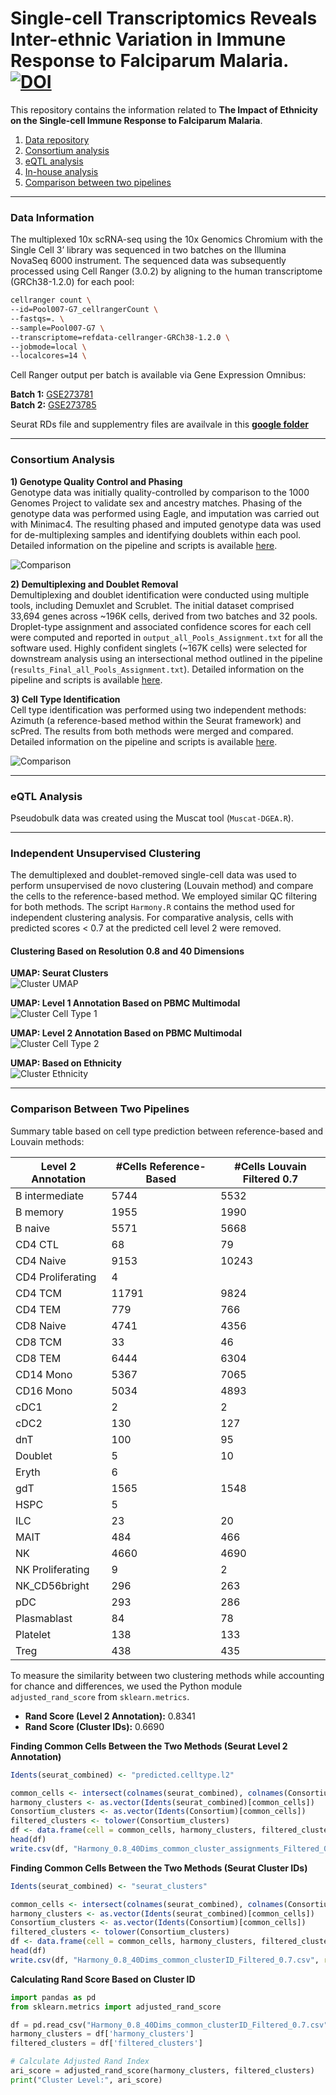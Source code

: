 # Single-cell Transcriptomics Reveals Inter-ethnic Variation in Immune Response to Falciparum Malaria. [![DOI](https://zenodo.org/badge/DOI/10.5281/zenodo.14284664.svg)](https://doi.org/10.5281/zenodo.14284664)


This repository contains the information related to **The Impact of Ethnicity on the Single-cell Immune Response to Falciparum Malaria**.

1. [Data repository](#data-information)  
2. [Consortium analysis](#consortium-analysis)  
3. [eQTL analysis](#eqtl-analysis)  
4. [In-house analysis](#independent-unsupervised-clustering)  
5. [Comparison between two pipelines](#comparison-between-2-pipelines)  

---

### Data Information

The multiplexed 10x scRNA-seq using the 10x Genomics Chromium with the Single Cell 3’ library was sequenced in two batches on the Illumina NovaSeq 6000 instrument. The sequenced data was subsequently processed using Cell Ranger (3.0.2) by aligning to the human transcriptome (GRCh38-1.2.0) for each pool:

```bash
cellranger count \
--id=Pool007-G7_cellrangerCount \
--fastqs=. \
--sample=Pool007-G7 \
--transcriptome=refdata-cellranger-GRCh38-1.2.0 \
--jobmode=local \
--localcores=14 \
```

Cell Ranger output per batch is available via Gene Expression Omnibus:

**Batch 1:** [GSE273781](https://www.ncbi.nlm.nih.gov/geo/query/acc.cgi?acc=GSE273781)  
**Batch 2:** [GSE273785](https://www.ncbi.nlm.nih.gov/geo/query/acc.cgi?acc=GSE273785)  

Seurat RDs file and supplementry files are availvale in this [**google folder**](https://drive.google.com/drive/folders/1SKmAB3cIQhjWvicYUXdpejSxxvWF3zUU?usp=share_link)

---

### Consortium Analysis

**1) Genotype Quality Control and Phasing**  
Genotype data was initially quality-controlled by comparison to the 1000 Genomes Project to validate sex and ancestry matches. Phasing of the genotype data was performed using Eagle, and imputation was carried out with Minimac4. The resulting phased and imputed genotype data was used for de-multiplexing samples and identifying doublets within each pool. Detailed information on the pipeline and scripts is available [here](https://wg1-pipeline-qc.readthedocs.io/en/latest/Imputation/index.html#imputation).

![Comparison](plots/1Kg.png)

**2) Demultiplexing and Doublet Removal**  
Demultiplexing and doublet identification were conducted using multiple tools, including Demuxlet and Scrublet. The initial dataset comprised 33,694 genes across ~196K cells, derived from two batches and 32 pools. Droplet-type assignment and associated confidence scores for each cell were computed and reported in `output_all_Pools_Assignment.txt` for all the software used. Highly confident singlets (~167K cells) were selected for downstream analysis using an intersectional method outlined in the pipeline (`results_Final_all_Pools_Assignment.txt`). Detailed information on the pipeline and scripts is available [here](https://wg1-pipeline-qc.readthedocs.io/en/latest/Demultiplexing/index.html#demultiplexing).

**3) Cell Type Identification**  
Cell type identification was performed using two independent methods: Azimuth (a reference-based method within the Seurat framework) and scPred. The results from both methods were merged and compared. Detailed information on the pipeline and scripts is available [here](https://powellgenomicslab.github.io/WG2-pipeline-classification-docs/).

![Comparison](plots/comparison_heatmap_counts.png)

---

### eQTL Analysis

Pseudobulk data was created using the Muscat tool (`Muscat-DGEA.R`).

---

### Independent Unsupervised Clustering

The demultiplexed and doublet-removed single-cell data was used to perform unsupervised  de novo clustering (Louvain method) and compare the cells to the reference-based method. We employed similar QC filtering for both methods. The script `Harmony.R` contains the method used for independent clustering analysis. For comparative analysis, cells with predicted scores < 0.7 at the predicted cell level 2 were removed.

#### Clustering Based on Resolution 0.8 and 40 Dimensions

**UMAP: Seurat Clusters**  
![Cluster UMAP](plots/UmapPlot_Cluster_Filtered0.7.png)

**UMAP: Level 1 Annotation Based on PBMC Multimodal**  
![Cluster Cell Type 1](plots/UmapPlot_predicted.celltype.l1_Filtered0.7.png)

**UMAP: Level 2 Annotation Based on PBMC Multimodal**  
![Cluster Cell Type 2](plots/UmapPlot_predicted.celltype.l2_Filtered0.7.png)

**UMAP: Based on Ethnicity**  
![Cluster Ethnicity](plots/UmapPlot_Ethnicity_Filtered0.7.png)

---

### Comparison Between Two Pipelines

Summary table based on cell type prediction between reference-based and Louvain methods:

| Level 2 Annotation     | #Cells Reference-Based | #Cells Louvain Filtered 0.7 |
|-------------------------|-------------------------|-----------------------------|
| B intermediate         | 5744                   | 5532                        |
| B memory               | 1955                   | 1990                        |
| B naive                | 5571                   | 5668                        |
| CD4 CTL                | 68                     | 79                          |
| CD4 Naive              | 9153                   | 10243                       |
| CD4 Proliferating      | 4                      |                             |
| CD4 TCM                | 11791                  | 9824                        |
| CD4 TEM                | 779                    | 766                         |
| CD8 Naive              | 4741                   | 4356                        |
| CD8 TCM                | 33                     | 46                          |
| CD8 TEM                | 6444                   | 6304                        |
| CD14 Mono              | 5367                   | 7065                        |
| CD16 Mono              | 5034                   | 4893                        |
| cDC1                   | 2                      | 2                           |
| cDC2                   | 130                    | 127                         |
| dnT                    | 100                    | 95                          |
| Doublet                | 5                      | 10                          |
| Eryth                  | 6                      |                             |
| gdT                    | 1565                   | 1548                        |
| HSPC                   | 5                      |                             |
| ILC                    | 23                     | 20                          |
| MAIT                   | 484                    | 466                         |
| NK                     | 4660                   | 4690                        |
| NK Proliferating       | 9                      | 2                           |
| NK_CD56bright          | 296                    | 263                         |
| pDC                    | 293                    | 286                         |
| Plasmablast            | 84                     | 78                          |
| Platelet               | 138                    | 133                         |
| Treg                   | 438                    | 435                         |

To measure the similarity between two clustering methods while accounting for chance and differences, we used the Python module `adjusted_rand_score` from `sklearn.metrics`.

- **Rand Score (Level 2 Annotation):** 0.8341  
- **Rand Score (Cluster IDs):** 0.6690  

**Finding Common Cells Between the Two Methods (Seurat Level 2 Annotation)**

```r
Idents(seurat_combined) <- "predicted.celltype.l2"

common_cells <- intersect(colnames(seurat_combined), colnames(Consortium))
harmony_clusters <- as.vector(Idents(seurat_combined)[common_cells])
Consortium_clusters <- as.vector(Idents(Consortium)[common_cells])
filtered_clusters <- tolower(Consortium_clusters)
df <- data.frame(cell = common_cells, harmony_clusters, filtered_clusters)
head(df)
write.csv(df, "Harmony_0.8_40Dims_common_cluster_assignments_Filtered_0.7.csv", row.names = FALSE)
```

**Finding Common Cells Between the Two Methods (Seurat Cluster IDs)**

```r
Idents(seurat_combined) <- "seurat_clusters"

common_cells <- intersect(colnames(seurat_combined), colnames(Consortium))
harmony_clusters <- as.vector(Idents(seurat_combined)[common_cells])
Consortium_clusters <- as.vector(Idents(Consortium)[common_cells])
filtered_clusters <- tolower(Consortium_clusters)
df <- data.frame(cell = common_cells, harmony_clusters, filtered_clusters)
head(df)
write.csv(df, "Harmony_0.8_40Dims_common_clusterID_Filtered_0.7.csv", row.names = FALSE)
```

**Calculating Rand Score Based on Cluster ID**

```python
import pandas as pd
from sklearn.metrics import adjusted_rand_score

df = pd.read_csv("Harmony_0.8_40Dims_common_clusterID_Filtered_0.7.csv")
harmony_clusters = df['harmony_clusters']
filtered_clusters = df['filtered_clusters']

# Calculate Adjusted Rand Index
ari_score = adjusted_rand_score(harmony_clusters, filtered_clusters)
print("Cluster Level:", ari_score)
```

